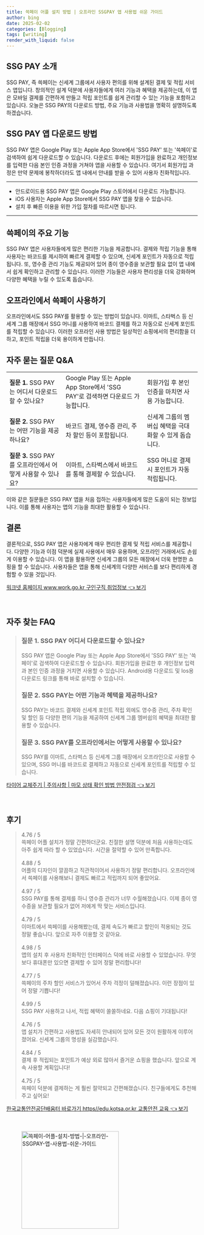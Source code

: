 ```yaml
---
title: 쓱페이 어플 설치 방법 | 오프라인 SSGPAY 앱 사용법 쉬운 가이드
author: bing
date: 2025-02-02
categories: [Blogging]
tags: [writing]
render_with_liquid: false
---
```



<h2 id='SSG_PAY_소개'>SSG PAY 소개</h2>

<p>SSG PAY, 즉 쓱페이는 신세계 그룹에서 사용자 편의를 위해 설계된 결제 및 적립 서비스 앱입니다. 창의적인 설계 덕분에 사용자들에게 여러 기능과 혜택을 제공하는데, 이 앱은 모바일 결제를 간편하게 만들고 적립 포인트를 쉽게 관리할 수 있는 기능을 포함하고 있습니다. 오늘은 SSG PAY의 다운로드 방법, 주요 기능과 사용법을 명확히 설명하도록 하겠습니다.</p>

<h2 id='SSG_PAY_다운로드_방법'>SSG PAY 앱 다운로드 방법</h2>

<p>SSG PAY 앱은 Google Play 또는 Apple App Store에서 'SSG PAY' 또는 '쓱페이'로 검색하여 쉽게 다운로드할 수 있습니다. 다운로드 후에는 회원가입을 완료하고 개인정보를 입력한 다음 본인 인증 과정을 거쳐야 앱을 사용할 수 있습니다. 여기서 회원가입 과정은 만약 문제에 봉착하더라도 앱 내에서 안내를 받을 수 있어 사용자 친화적입니다.</p>

<hr />

<ul>
    <li>안드로이드용 SSG PAY 앱은 Google Play 스토어에서 다운로드 가능합니다.</li>
    <li>iOS 사용자는 Apple App Store에서 SSG PAY 앱을 찾을 수 있습니다.</li>
    <li>설치 후 빠른 이용을 위한 가입 절차를 따르시면 됩니다.</li>
</ul>

<hr />

<h2 id='SSG_PAY_주요_기능'>쓱페이의 주요 기능</h2>

<p>SSG PAY 앱은 사용자들에게 많은 편리한 기능을 제공합니다. 결제와 적립 기능을 통해 사용자는 바코드를 제시하여 빠르게 결제할 수 있으며, 신세계 포인트가 자동으로 적립됩니다. 또, 영수증 관리 기능도 제공되어 있어 종이 영수증을 보관할 필요 없이 앱 내에서 쉽게 확인하고 관리할 수 있습니다. 이러한 기능들은 사용자 편리성을 더욱 강화하며 다양한 혜택을 누릴 수 있도록 돕습니다.</p>

<h2 id='SSG_PAY_오프라인_사용'>오프라인에서 쓱페이 사용하기</h2>

<p>오프라인에서도 SSG PAY를 활용할 수 있는 방법이 있습니다. 이마트, 스타벅스 등 신세계 그룹 매장에서 SSG 머니를 사용하여 바코드 결제를 하고 자동으로 신세계 포인트를 적립할 수 있습니다. 이러한 오프라인 사용 방법은 일상적인 쇼핑에서의 편리함을 더하고, 포인트 적립을 더욱 용이하게 만듭니다.</p>

<h2 id='자주_묻는_질문'>자주 묻는 질문 Q&A</h2>

<table>
    <tr>
        <td><b>질문 1.</b> SSG PAY는 어디서 다운로드할 수 있나요?</td>
        <td>Google Play 또는 Apple App Store에서 'SSG PAY'로 검색하면 다운로드 가능합니다.</td>
        <td>회원가입 후 본인 인증을 마치면 사용 가능합니다.</td>
    </tr>
    <tr>
        <td><b>질문 2.</b> SSG PAY는 어떤 기능을 제공하나요?</td>
        <td>바코드 결제, 영수증 관리, 주차 할인 등이 포함됩니다.</td>
        <td>신세계 그룹의 멤버십 혜택을 극대화할 수 있게 돕습니다.</td>
    </tr>
    <tr>
        <td><b>질문 3.</b> SSG PAY를 오프라인에서 어떻게 사용할 수 있나요?</td>
        <td>이마트, 스타벅스에서 바코드를 통해 결제할 수 있습니다.</td>
        <td>SSG 머니로 결제 시 포인트가 자동 적립됩니다.</td>
    </tr>
</table>

<p>이와 같은 질문들은 SSG PAY 앱을 처음 접하는 사용자들에게 많은 도움이 되는 정보입니다. 이를 통해 사용자는 앱의 기능을 최대한 활용할 수 있습니다.</p>

<h2 id='결론'>결론</h2>

<p>결론적으로, SSG PAY 앱은 사용자에게 매우 편리한 결제 및 적립 서비스를 제공합니다. 다양한 기능과 이점 덕분에 실제 사용에서 매우 유용하며, 오프라인 거래에서도 손쉽게 이용할 수 있습니다. 이 앱을 활용하면 신세계 그룹의 모든 매장에서 더욱 현명한 쇼핑을 할 수 있습니다. 사용자들은 앱을 통해 신세계의 다양한 서비스를 보다 편리하게 경험할 수 있을 것입니다.</p>


<p><a class="click-button" title="워크넷 홈페이지 www.work.go.kr 구인구직 취업정보" href="https://purplelist.github.io/posts/%EC%9B%8C%ED%81%AC%EB%84%B7-%ED%99%88%ED%8E%98%EC%9D%B4%EC%A7%80-www.work.go.kr-%EA%B5%AC%EC%9D%B8%EA%B5%AC%EC%A7%81-%EC%B7%A8%EC%97%85%EC%A0%95%EB%B3%B4/" rel="dofollow">워크넷 홈페이지 www.work.go.kr 구인구직 취업정보 👈 보기</a></p><br>
<h2 id='자주_찾는_FAQ'>자주 찾는 FAQ</h2>
<div itemscope="" itemtype="https://schema.org/FAQPage"> 
<blockquote> 
<div itemscope="" itemprop="mainEntity" itemtype="https://schema.org/Question"> 
<h3 itemprop="name">질문 1. SSG PAY 어디서 다운로드할 수 있나요?</h3> 
<div itemscope="" itemprop="acceptedAnswer" itemtype="https://schema.org/Answer"> 
<span itemprop="text"> 
<p>SSG PAY 앱은 Google Play 또는 Apple App Store에서 'SSG PAY' 또는 '쓱페이'로 검색하여 다운로드할 수 있습니다. 회원가입을 완료한 후 개인정보 입력과 본인 인증 과정을 거치면 사용할 수 있습니다. Android용 다운로드 및 Ios용 다운로드 링크를 통해 바로 설치할 수 있습니다.</p> 
</span> 
</div> 
</div> 

<div itemscope="" itemprop="mainEntity" itemtype="https://schema.org/Question"> 
<h3 itemprop="name">질문 2. SSG PAY는 어떤 기능과 혜택을 제공하나요?</h3> 
<div itemscope="" itemprop="acceptedAnswer" itemtype="https://schema.org/Answer"> 
<span itemprop="text"> 
<p>SSG PAY는 바코드 결제와 신세계 포인트 적립 외에도 영수증 관리, 주차 확인 및 할인 등 다양한 편의 기능을 제공하여 신세계 그룹 멤버쉽의 혜택을 최대한 활용할 수 있습니다.</p> 
</span> 
</div> 
</div> 

<div itemscope="" itemprop="mainEntity" itemtype="https://schema.org/Question"> 
<h3 itemprop="name">질문 3. SSG PAY를 오프라인에서는 어떻게 사용할 수 있나요?</h3> 
<div itemscope="" itemprop="acceptedAnswer" itemtype="https://schema.org/Answer"> 
<span itemprop="text"> 
<p>SSG PAY를 이마트, 스타벅스 등 신세계 그룹 매장에서 오프라인으로 사용할 수 있으며, SSG 머니를 바코드로 결제하고 자동으로 신세계 포인트를 적립할 수 있습니다.</p> 
</span> 
</div> 
</div> 

</blockquote> 
</div>
<p><a class="click-button" title="타이어 교체주기 | 주의사항 | 마모 상태 확인 방법 안전점검" href="https://purplelist.github.io/posts/%ED%83%80%EC%9D%B4%EC%96%B4-%EA%B5%90%EC%B2%B4%EC%A3%BC%EA%B8%B0-%EC%A3%BC%EC%9D%98%EC%82%AC%ED%95%AD-%EB%A7%88%EB%AA%A8-%EC%83%81%ED%83%9C-%ED%99%95%EC%9D%B8-%EB%B0%A9%EB%B2%95-%EC%95%88%EC%A0%84%EC%A0%90%EA%B2%80/" rel="dofollow">타이어 교체주기 | 주의사항 | 마모 상태 확인 방법 안전점검 👈 보기</a></p><br>
<h2 id='후기'>후기</h2>
<div itemscope itemtype="https://schema.org/Product">
  <blockquote>
  <div itemprop="review" itemscope itemtype="https://schema.org/Review">
      <div itemprop="reviewRating" itemscope itemtype="https://schema.org/Rating"> <span itemprop="ratingValue">4.76</span> / <span itemprop="bestRating">5</span> </div>
      <span itemprop="reviewBody">쓱페이 어플 설치가 정말 간편하더군요. 친절한 설명 덕분에 처음 사용하는데도 아주 쉽게 따라 할 수 있었습니다. 시간을 절약할 수 있어 만족합니다.</span>
  </div>
  <br>
  <div itemprop="review" itemscope itemtype="https://schema.org/Review">
      <div itemprop="reviewRating" itemscope itemtype="https://schema.org/Rating"> <span itemprop="ratingValue">4.88</span> / <span itemprop="bestRating">5</span> </div>
      <span itemprop="reviewBody">어플의 디자인이 깔끔하고 직관적이어서 사용하기 정말 편리합니다. 오프라인에서 쓱페이를 사용해보니 결제도 빠르고 적립까지 되어 좋았어요.</span>
  </div>
  <br>
  <div itemprop="review" itemscope itemtype="https://schema.org/Review">
      <div itemprop="reviewRating" itemscope itemtype="https://schema.org/Rating"> <span itemprop="ratingValue">4.97</span> / <span itemprop="bestRating">5</span> </div>
      <span itemprop="reviewBody">SSG PAY를 통해 결제를 하니 영수증 관리가 너무 수월해졌습니다. 이제 종이 영수증을 보관할 필요가 없어 저에게 딱 맞는 서비스입니다.</span>
  </div>
  <br>
  <div itemprop="review" itemscope itemtype="https://schema.org/Review">
      <div itemprop="reviewRating" itemscope itemtype="https://schema.org/Rating"> <span itemprop="ratingValue">4.79</span> / <span itemprop="bestRating">5</span> </div>
      <span itemprop="reviewBody">이마트에서 쓱페이를 사용해봤는데, 결제 속도가 빠르고 할인이 적용되는 것도 정말 좋습니다. 앞으로 자주 이용할 것 같아요.</span>
  </div>
  <br>
  <div itemprop="review" itemscope itemtype="https://schema.org/Review">
      <div itemprop="reviewRating" itemscope itemtype="https://schema.org/Rating"> <span itemprop="ratingValue">4.98</span> / <span itemprop="bestRating">5</span> </div>
      <span itemprop="reviewBody">앱의 설치 후 사용자 친화적인 인터페이스 덕에 바로 사용할 수 있었습니다. 무엇보다 휴대폰만 있으면 결제할 수 있어 정말 편리합니다!</span>
  </div>
  <br>
  <div itemprop="review" itemscope itemtype="https://schema.org/Review">
      <div itemprop="reviewRating" itemscope itemtype="https://schema.org/Rating"> <span itemprop="ratingValue">4.77</span> / <span itemprop="bestRating">5</span> </div>
      <span itemprop="reviewBody">쓱페이의 주차 할인 서비스가 있어서 주차 걱정이 덜해졌습니다. 이런 장점이 있어 정말 기쁩니다!</span>
  </div>
  <br>
  <div itemprop="review" itemscope itemtype="https://schema.org/Review">
      <div itemprop="reviewRating" itemscope itemtype="https://schema.org/Rating"> <span itemprop="ratingValue">4.99</span> / <span itemprop="bestRating">5</span> </div>
      <span itemprop="reviewBody">SSG PAY 사용하고 나서, 적립 혜택이 쏠쏠하네요. 다음 쇼핑이 기대됩니다!</span>
  </div>
  <br>
  <div itemprop="review" itemscope itemtype="https://schema.org/Review">
      <div itemprop="reviewRating" itemscope itemtype="https://schema.org/Rating"> <span itemprop="ratingValue">4.76</span> / <span itemprop="bestRating">5</span> </div>
      <span itemprop="reviewBody">앱 설치가 간편하고 사용법도 자세히 안내되어 있어 모든 것이 원활하게 이루어졌어요. 신세계 그룹의 명성을 실감했습니다.</span>
  </div>
  <br>
  <div itemprop="review" itemscope itemtype="https://schema.org/Review">
      <div itemprop="reviewRating" itemscope itemtype="https://schema.org/Rating"> <span itemprop="ratingValue">4.84</span> / <span itemprop="bestRating">5</span> </div>
      <span itemprop="reviewBody">결제 후 적립되는 포인트가 예상 외로 많아서 즐거운 쇼핑을 했습니다. 앞으로 계속 사용할 계획입니다!</span>
  </div>
  <br>
  <div itemprop="review" itemscope itemtype="https://schema.org/Review">
      <div itemprop="reviewRating" itemscope itemtype="https://schema.org/Rating"> <span itemprop="ratingValue">4.75</span> / <span itemprop="bestRating">5</span> </div>
      <span itemprop="reviewBody">쓱페이 덕분에 결제하는 게 훨씬 절약되고 간편해졌습니다. 친구들에게도 추천해주고 싶어요!</span>
  </div>
  </blockquote>
</div>
<p><a class="click-button" title="한국교통안전공단배움터 바로가기 https//edu.kotsa.or.kr 교통안전 교육" href="https://purplelist.github.io/posts/%ED%95%9C%EA%B5%AD%EA%B5%90%ED%86%B5%EC%95%88%EC%A0%84%EA%B3%B5%EB%8B%A8%EB%B0%B0%EC%9B%80%ED%84%B0-%EB%B0%94%EB%A1%9C%EA%B0%80%EA%B8%B0-httpsedu.kotsa.or.kr-%EA%B5%90%ED%86%B5%EC%95%88%EC%A0%84-%EA%B5%90%EC%9C%A1/" rel="dofollow">한국교통안전공단배움터 바로가기 https//edu.kotsa.or.kr 교통안전 교육 👈 보기</a></p><br>
<figure class="image"><img src="https://purplelist.github.io/assets/img/thumbnail/쓱페이-어플-설치-방법-|-오프라인-SSGPAY-앱-사용법-쉬운-가이드.webp" alt="쓱페이-어플-설치-방법-|-오프라인-SSGPAY-앱-사용법-쉬운-가이드" width="256" height="256"></figure>
